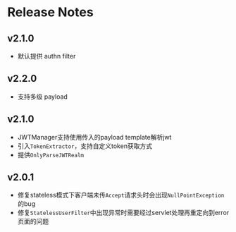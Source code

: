# Release Notes

## v2.1.0

- 默认提供 authn filter

## v2.2.0

- 支持多级 payload

## v2.1.0

- JWTManager支持使用传入的payload template解析jwt
- 引入`TokenExtractor`，支持自定义token获取方式
- 提供`OnlyParseJWTRealm`

## v2.0.1

- 修复stateless模式下客户端未传`Accept`请求头时会出现`NullPointException`的bug
- 修复`StatelessUserFilter`中出现异常时需要经过servlet处理再重定向到error页面的问题

